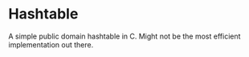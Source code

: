 # Hashtable

A simple public domain hashtable in C.
Might not be the most efficient implementation out there.
